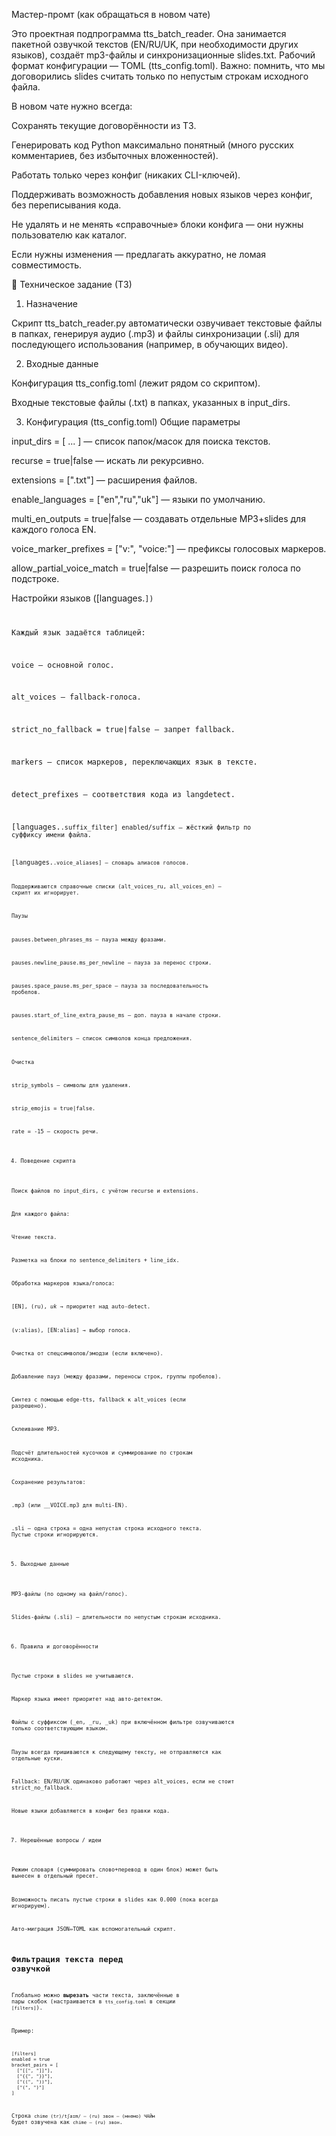 Мастер-промт (как обращаться в новом чате)

Это проектная подпрограмма tts_batch_reader.
Она занимается пакетной озвучкой текстов (EN/RU/UK, при необходимости других языков), создаёт mp3-файлы и
синхронизационные slides.txt.
Рабочий формат конфигурации — TOML (tts_config.toml).
Важно: помнить, что мы договорились slides считать только по непустым строкам исходного файла.

В новом чате нужно всегда:

Сохранять текущие договорённости из ТЗ.

Генерировать код Python максимально понятный (много русских комментариев, без избыточных вложенностей).

Работать только через конфиг (никаких CLI-ключей).

Поддерживать возможность добавления новых языков через конфиг, без переписывания кода.

Не удалять и не менять «справочные» блоки конфига — они нужны пользователю как каталог.

Если нужны изменения — предлагать аккуратно, не ломая совместимость.

🔹 Техническое задание (ТЗ)

1. Назначение

Скрипт tts_batch_reader.py автоматически озвучивает текстовые файлы в папках, генерируя аудио (.mp3) и файлы
синхронизации (.sli) для последующего использования (например, в обучающих видео).

2. Входные данные

Конфигурация tts_config.toml (лежит рядом со скриптом).

Входные текстовые файлы (.txt) в папках, указанных в input_dirs.

3. Конфигурация (tts_config.toml)
   Общие параметры

input_dirs = [ ... ] — список папок/масок для поиска текстов.

recurse = true|false — искать ли рекурсивно.

extensions = [".txt"] — расширения файлов.

enable_languages = ["en","ru","uk"] — языки по умолчанию.

multi_en_outputs = true|false — создавать отдельные MP3+slides для каждого голоса EN.

voice_marker_prefixes = ["v:", "voice:"] — префиксы голосовых маркеров.

allow_partial_voice_match = true|false — разрешить поиск голоса по подстроке.

Настройки языков ([languages.<code>])

Каждый язык задаётся таблицей:

voice — основной голос.

alt_voices — fallback-голоса.

strict_no_fallback = true|false — запрет fallback.

markers — список маркеров, переключающих язык в тексте.

detect_prefixes — соответствия кода из langdetect.

[languages.<code>.suffix_filter] enabled/suffix — жёсткий фильтр по суффиксу имени файла.

[languages.<code>.voice_aliases] — словарь алиасов голосов.

Поддерживаются справочные списки (alt_voices_ru, all_voices_en) — скрипт их игнорирует.

Паузы

pauses.between_phrases_ms — пауза между фразами.

pauses.newline_pause.ms_per_newline — пауза за перенос строки.

pauses.space_pause.ms_per_space — пауза за последовательность пробелов.

pauses.start_of_line_extra_pause_ms — доп. пауза в начале строки.

sentence_delimiters — список символов конца предложения.

Очистка

strip_symbols — символы для удаления.

strip_emojis = true|false.

rate = -15 — скорость речи.

4. Поведение скрипта

Поиск файлов по input_dirs, с учётом recurse и extensions.

Для каждого файла:

Чтение текста.

Разметка на блоки по sentence_delimiters + line_idx.

Обработка маркеров языка/голоса:

[EN], (ru), _uk_ → приоритет над auto-detect.

(v:alias), [EN:alias] → выбор голоса.

Очистка от спецсимволов/эмодзи (если включено).

Добавление пауз (между фразами, переносы строк, группы пробелов).

Синтез с помощью edge-tts, fallback к alt_voices (если разрешено).

Склеивание MP3.

Подсчёт длительностей кусочков и суммирование по строкам исходника.

Сохранение результатов:

<stem>.mp3 (или <stem>__VOICE.mp3 для multi-EN).

<stem>.sli — одна строка = одна непустая строка исходного текста. Пустые строки игнорируются.

5. Выходные данные

MP3-файлы (по одному на файл/голос).

Slides-файлы (.sli) — длительности по непустым строкам исходника.

6. Правила и договорённости

Пустые строки в slides не учитываются.

Маркер языка имеет приоритет над авто-детектом.

Файлы с суффиксом (_en, _ru, _uk) при включённом фильтре озвучиваются только соответствующим языком.

Паузы всегда пришиваются к следующему тексту, не отправляются как отдельные куски.

Fallback: EN/RU/UK одинаково работают через alt_voices, если не стоит strict_no_fallback.

Новые языки добавляются в конфиг без правки кода.

7. Нерешённые вопросы / идеи

Режим словаря (суммировать слово+перевод в один блок) может быть вынесен в отдельный пресет.

Возможность писать пустые строки в slides как 0.000 (пока всегда игнорируем).

Авто-миграция JSON⇔TOML как вспомогательный скрипт.

## Фильтрация текста перед озвучкой
Глобально можно **вырезать** части текста, заключённые в пары скобок (настраивается в `tts_config.toml` в секции `[filters]`).

Пример:

```
[filters]
enabled = true
bracket_pairs = [
  ["[[", "]]"],
  ["{{", "}}"],
  ["((", "))"],
  ["(", ")"]
]
```

Строка `chime (tr)/tʃaɪm/ — (ru) звон — (мнемо) ЧАЙм` будет озвучена как `chime — (ru) звон`.

